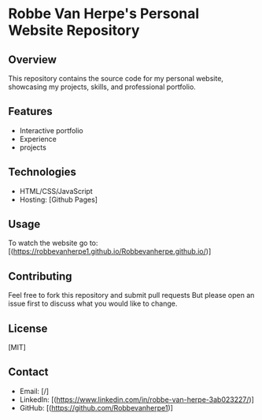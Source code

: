 # Robbe Van Herpe's Personal Website Repository

## Overview

This repository contains the source code for my personal website, showcasing my projects, skills, and professional portfolio.

## Features

- Interactive portfolio
- Experience
- projects

## Technologies

- HTML/CSS/JavaScript
- Hosting: [Github Pages]

## Usage

To watch the website go to: [(https://robbevanherpe1.github.io/Robbevanherpe.github.io/)]

## Contributing

Feel free to fork this repository and submit pull requests But please open an issue first to discuss what you would like to change.

## License

[MIT]

## Contact

- Email: [/]
- LinkedIn: [(https://www.linkedin.com/in/robbe-van-herpe-3ab023227/)]
- GitHub: [(https://github.com/Robbevanherpe1)]
